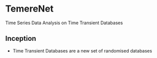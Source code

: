 # TemereNet
Time Series Data Analysis on Time Transient Databases

## Inception
- Time Transient Databases are a new set of randomised databases

